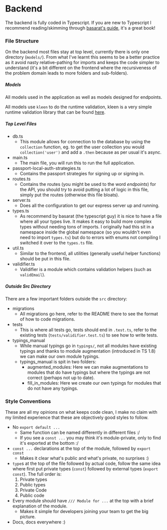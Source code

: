 # Backend

The backend is fully coded in Typescript. If you are new to Typescript I
recommend reading/skimming through [basarat's guide](https://basarat.gitbooks.io/typescript/content/docs/getting-started.html),
it's a great book!

### File Structure

On the backend most files stay at top level, currently there is only one
directory (`models/`). From what I've learnt this seems to be a better practice
as it avoid nasty relative-pathing for imports and keeps the code simpler to
understand (it's a bit different on the frontend where the recursiveness of
the problem domain leads to more folders and sub-folders).

##### Models

All models used in the application as well as models designed for endpoints.

All models use `kleen` to do the runtime validation, kleen is a very simple
runtime validation library that can be found
[here](https://amilner42.github.io/kleen/).

##### Top Level Files

- db.ts
  - This module allows for connection to the database by using the `collection`
    function, eg. to get the user collection you would `collection('user')` and
    add a `.then` because as per usual it's async.
- main.ts
  - The main file, you will run this to run the full application.
- passport-local-auth-strategies.ts
  - Contains the passport strategies for signing up or signing in.
- routes.ts
  - Contains the routes (you might be used to the word _endpoints_) for the API,
    you should try to avoid putting a lot of logic in this file, simply put the
    routes (otherwise this file bloats).
- server.ts
  - Does all the configuration to get our express server up and running.
- types.ts
  - As recommend by basarat (the typescript guy) it is nice to have a file
    where all your types live. It makes it easy to build more complex types
    without needing tons of imports. I originally had this sit in a namespace
    inside the global namespace (so you wouldn't even need to import `types.ts`)
    but do to errors with enums not compiling I switched it over to the
    `types.ts` file.
- util.ts
  - Similar to the frontend, all utilities (generally useful helper functions)
    should be put in this file.
- validifier.ts
  - Validifier is a module which contains validation helpers (such as
    `validEmail`).

##### Outside Src Directory

There are a few important folders outside the `src` directory:
- migrations
  - All migrations go here, refer to the README there to see the format of how
    to code migrations.
- tests
  - This is where all tests go, tests should end in `.test.ts`, refer to the
    existing tests (`tests/validifier.test.ts`) to see how to write tests.
- typings_manual
  - While manual typings go in `typings/`, not all modules have existing
    typings and thanks to module augmentation (introduced in TS 1.8) we can
    make our own module typings.
  - typings_manual is spit in two folders:
    - augmented_modules: Here we can make augmentations to modules that do have
      typings but where the typings are not correct (perhaps not up to date).
    - fill_in_modules: Here we create our own typings for modules that do not
      have any typings.

### Style Conventions

These are all my opinions on what keeps code clean, I make no claim with my
limited experience that these are objectively good styles to follow.
  - No `export default ...`
     - Same function can be named differently in different files :/
     - If you see a `const ...` you may think it's module-private, only to find it's exported at the bottom :/
  - `const ...` declarations at the top of the module, followed by `export const`
    - Makes it clear what's public and what's private, no surprises :)
  - `type`s at the top of the file followed by actual code, follow the same idea
    where first put private types (`const`) followed by external types
    (`export const`). The full order is:
     1. Private types
     2. Public types
     3. Private Code
     4. Public code
  - Every module should have `/// Module for ...` at the top with a brief explanation of the module.
    - Makes it simple for developers joining your team to get the big picture.
  - Docs, docs everywhere :)
